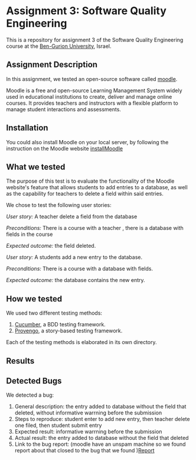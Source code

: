 # Assignment 3: Software Quality Engineering
This is a repository for assignment 3 of the Software Quality Engineering course at the [Ben-Gurion University](https://in.bgu.ac.il/), Israel.

## Assignment Description
In this assignment, we tested an open-source software called [moodle](https://moodle.bgu.ac.il/).

Moodle is a free and open-source Learning Management System widely used in educational institutions to create, deliver and manage online courses. 
It provides teachers and instructors with a flexible platform to manage student interactions and assessments.


## Installation
You could also install Moodle on your local server, by following the instruction on the Moodle website
[installMoodle](https://docs.moodle.org/32/en/Installing_Moodle)

## What we tested


The purpose of this test is to evaluate the functionality of the Moodle website's feature that allows students to add entries to a database, as well as the capability for teachers to delete a field within said entries.

We chose to test the following user stories: 

*User story:* A teacher delete a field from the database

*Preconditions:* There is a course with a teacher , there is a database with fields in the course

*Expected outcome:* the field deleted.

*User story:* A students add a new entry to the database.

*Preconditions:* There is a course with a database with fields.

*Expected outcome:* the database contains the new entry.


## How we tested
We used two different testing methods:
1. [Cucumber](https://cucumber.io/), a BDD testing framework.
2. [Provengo](https://provengo.tech/), a story-based testing framework.

Each of the testing methods is elaborated in its own directory. 

## Results
## Detected Bugs
We detected a bug:
   1. General description: the entry added to database without the field that deleted, without informative warrning before the submission
   2. Steps to reproduce: student enter to add new entry, then teacher delete one filed, then student submit entry
   3. Expected result: informative warrning before the submission
   4. Actual result: the entry added to database without the field that deleted
   5. Link to the bug report: (moodle have an unspam machine so we found report about that closed to the bug that we found )[Report](https://tracker.moodle.org/browse/MDL-46765)
